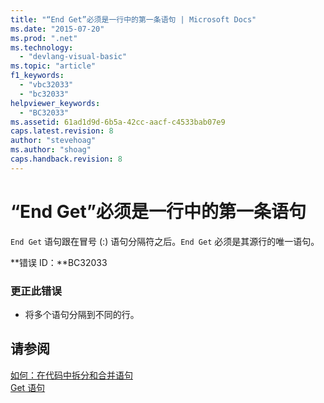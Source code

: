 ```yaml
---
title: "“End Get”必须是一行中的第一条语句 | Microsoft Docs"
ms.date: "2015-07-20"
ms.prod: ".net"
ms.technology: 
  - "devlang-visual-basic"
ms.topic: "article"
f1_keywords: 
  - "vbc32033"
  - "bc32033"
helpviewer_keywords: 
  - "BC32033"
ms.assetid: 61ad1d9d-6b5a-42cc-aacf-c4533bab07e9
caps.latest.revision: 8
author: "stevehoag"
ms.author: "shoag"
caps.handback.revision: 8
---
```

# “End Get”必须是一行中的第一条语句
`End Get` 语句跟在冒号 \(:\) 语句分隔符之后。`End Get` 必须是其源行的唯一语句。  
  
 **错误 ID：**BC32033  
  
### 更正此错误  
  
-   将多个语句分隔到不同的行。  
  
## 请参阅  
 [如何：在代码中拆分和合并语句](../../visual-basic/programming-guide/program-structure/how-to-break-and-combine-statements-in-code.md)   
 [Get 语句](../../visual-basic/language-reference/statements/get-statement.md)
